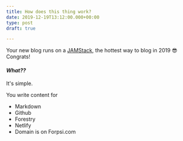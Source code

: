 ```yaml
---
title: How does this thing work?
date: 2019-12-19T13:12:00.000+00:00
type: post
draft: true

---
```

Your new blog runs on a [JAMStack](https://jamstack.org/ "JAMStack"), the hottest way to blog in 2019 😎 Congrats!

#### _What??_

It's simple.

You write content for 

* Markdown
* Github
* Forestry
* Netlify
* Domain is on Forpsi.com